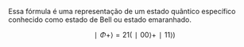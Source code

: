 
Essa fórmula é uma representação de um estado quântico específico conhecido como estado de Bell ou estado emaranhado.

$$∣Φ+⟩=2​1​(∣00⟩+∣11⟩)$$

      
      
        
      
    
  

  
  
  
  

  
  
  
  
  

  
  
       
  
  

  
  
      
          
  

          
  

          
        
    
  
   
  


    


    
    
    
    
    
    
    
  
